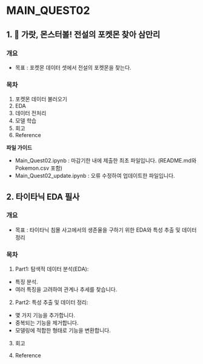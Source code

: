 # MAIN_QUEST02

## 1. 🦄 가랏, 몬스터볼! 전설의 포켓몬 찾아 삼만리
### 개요
- 목표 : 포켓몬 데이터 셋에서 전설의 포켓몬을 찾는다.
### 목차
1. 포켓몬 데이터 불러오기
2. EDA
3. 데이터 전처리
4. 모델 학습
5. 회고
6. Reference

**파일 가이드**
- Main_Quest02.ipynb : 마감기한 내에 제출한 최초 파일입니다. (README.md와 Pokemon.csv 포함)
- Main_Quest02_update.ipynb : 오류 수정하여 업데이트한 파일입니다.

## 2. 타이타닉 EDA 필사
### 개요
- 목표 : 타이타닉 침몰 사고에서의 생존율을 구하기 위한 EDA와 특성 추출 및 데이터 정리
### 목차
1. Part1: 탐색적 데이터 분석(EDA):
- 특징 분석.
- 여러 특징을 고려하여 관계나 추세를 찾습니다.

2. Part2: 특성 추출 및 데이터 정리:
- 몇 가지 기능을 추가합니다.
- 중복되는 기능을 제거합니다.
- 모델링에 적합한 형태로 기능을 변환합니다.

3. 회고

4. Reference
